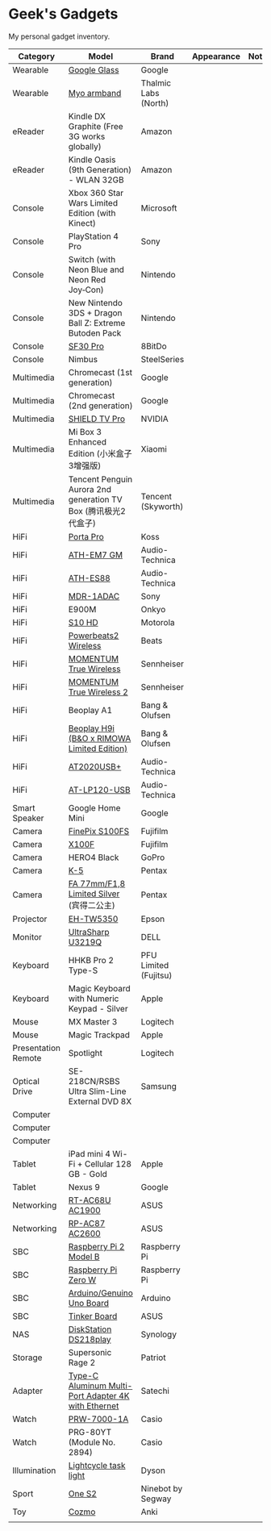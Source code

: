 # Geek's Gadgets

My personal gadget inventory.

| Category | Model | Brand | Appearance | Note |
| --- | --- | --- | --- | --- |
| Wearable | [Google Glass](https://www.google.com/glass/) | Google |  |  |
| Wearable | [Myo armband](https://support.getmyo.com/hc/en-us) | Thalmic Labs (North) |  |  |
| eReader | Kindle DX Graphite (Free 3G works globally) | Amazon |  |  |
| eReader | Kindle Oasis (9th Generation) - WLAN 32GB | Amazon |  |  |
| Console | Xbox 360 Star Wars Limited Edition (with Kinect) | Microsoft |  |  |
| Console | PlayStation 4 Pro | Sony |  |  |
| Console | Switch (with Neon Blue and Neon Red Joy‑Con) | Nintendo |  |  |
| Console | New Nintendo 3DS + Dragon Ball Z: Extreme Butoden Pack | Nintendo |  |  |
| Console | [SF30 Pro](https://download.8bitdo.com/Manual/Controller/SN30pro+SF30pro/SN30pro+SF30pro_Manual.pdf) | 8BitDo |  |  |
| Console | Nimbus | SteelSeries |  |  |
| Multimedia | Chromecast (1st generation) | Google |  |  |
| Multimedia | Chromecast (2nd generation) | Google |  |  |
| Multimedia | [SHIELD TV Pro](https://www.nvidia.com/en-us/shield/shield-tv-pro/) | NVIDIA |  |  |
| Multimedia | Mi Box 3 Enhanced Edition (小米盒子3增强版) | Xiaomi |  |  |
| Multimedia | Tencent Penguin Aurora 2nd generation TV Box (腾讯极光2代盒子) | Tencent (Skyworth) |  |  |
| HiFi | [Porta Pro](https://www.koss.com/headphones/on-ear-headphones/porta-pro) | Koss |  |  |
| HiFi | [ATH-EM7 GM](https://www.audio-technica.com/cms/headphones/e11718e915315e8f/index.html) | Audio-Technica |  |  |
| HiFi | [ATH-ES88](https://www.audio-technica.com/cms/headphones/cec456b4dffd1dab/index.html) | Audio-Technica |  |  |
| HiFi | [MDR-1ADAC](https://www.sony.com/electronics/support/wired-headphones-headband/mdr-1adac) | Sony |  |  |
| HiFi | E900M | Onkyo |  |  |
| HiFi | [S10 HD](https://support.motorola.com/us/en/products/accessories/bluetooth-headsets/s10-hd) | Motorola |  |  |
| HiFi | [Powerbeats2 Wireless](https://www.beatsbydre.com/support/earphones/powerbeats2-wireless) | Beats |  |  |
| HiFi | [MOMENTUM True Wireless](https://en-us.sennheiser.com/truewireless-details) | Sennheiser |  |  |
| HiFi | [MOMENTUM True Wireless 2](https://en-us.sennheiser.com/momentumtruewireless-2) | Sennheiser |  |  |
| HiFi | Beoplay A1 | Bang & Olufsen |  |  |
| HiFi | [Beoplay H9i (B&O x RIMOWA Limited Edition)](https://www.bang-olufsen.com/en/story/rimowa) | Bang & Olufsen |  |  |
| HiFi | [AT2020USB+](https://www.audio-technica.com/cms/wired_mics/5879a6ca22e5aa7e/index.html) | Audio-Technica |  |  |
| HiFi | [AT-LP120-USB](https://www.audio-technica.com/cms/turntables/583f30b3a8662772/index.html) | Audio-Technica |  |  |
| Smart Speaker | Google Home Mini | Google |  |  |
| Camera | [FinePix S100FS](https://en.wikipedia.org/wiki/Fujifilm_FinePix_S100fs) | Fujifilm |  |  |
| Camera | [X100F](https://fujifilm-x.com/global/products/cameras/x100f/) | Fujifilm |  |  |
| Camera | HERO4 Black | GoPro |  |  |
| Camera | [K-5](http://www.ricoh-imaging.co.jp/english/products/k-5/feature.html) | Pentax |  |  |
| Camera | [FA 77mm/F1,8 Limited Silver](http://www.ricoh-imaging.co.jp/english/products/lens/k/telephoto/smcpentax-fa77/) (宾得二公主) | Pentax |  |  |
| Projector | [EH-TW5350](https://www.epson.de/en/viewcon/corporatesite/site/213/products/mainunits/consumables/17799) | Epson |  |  |
| Monitor | [UltraSharp U3219Q](https://www.dell.com/en-us/shop/dell-ultrasharp-32-4k-usb-c-monitor-u3219q/apd/210-aqzz/monitors-monitor-accessories) | DELL |  |  |
| Keyboard | HHKB Pro 2 Type-S | PFU Limited (Fujitsu) |  |  |
| Keyboard | Magic Keyboard with Numeric Keypad - Silver | Apple |  |  |
| Mouse | MX Master 3 | Logitech |  |  |
| Mouse | Magic Trackpad | Apple |  |  |
| Presentation Remote | Spotlight | Logitech |  |  |
| Optical Drive | SE-218CN/RSBS Ultra Slim-Line External DVD 8X | Samsung |  |  |
| Computer |  |  |  |  |
| Computer |  |  |  |  |
| Computer |  |  |  |  |
| Tablet | iPad mini 4 Wi-Fi + Cellular 128 GB - Gold | Apple |  |  |
| Tablet | Nexus 9 | Google |  |  |
| Networking | [RT-AC68U AC1900](https://www.asus.com/Networking/RTAC68U/) | ASUS |  |  |
| Networking | [RP-AC87 AC2600](https://www.asus.com/Networking/RP-AC87/) | ASUS |  |  |
| SBC | [Raspberry Pi 2 Model B](https://www.raspberrypi.org/products/raspberry-pi-2-model-b/) | Raspberry Pi |  |  |
| SBC | [Raspberry Pi Zero W](https://www.raspberrypi.org/products/raspberry-pi-zero-w/) | Raspberry Pi |  |  |
| SBC | [Arduino/Genuino Uno Board](https://www.arduino.cc/en/guide/BoardAnatomy) | Arduino |  |  |
| SBC | [Tinker Board](https://www.asus.com/us/Single-Board-Computer/Tinker-Board/) | ASUS |  |  |
| NAS | [DiskStation DS218play](https://www.synology.com/en-global/products/DS218play) | Synology |  |  |
| Storage | Supersonic Rage 2 | Patriot |  |  |
| Adapter | [Type-C Aluminum Multi-Port Adapter 4K with Ethernet](https://satechi.net/products/satechi-aluminum-multi-port-adapter-4k) | Satechi |  |  |
| Watch | [PRW-7000-1A](https://www.protrek.eu/euro/collection/prw-7000-1aer/) | Casio |  |  |
| Watch | PRG-80YT (Module No. 2894) | Casio |  |  |
| Illumination | [Lightcycle task light](https://www.dyson.com/task-lighting/dyson-lightcycle-overview.html) | Dyson |  |  |
| Sport | [One S2](https://eu-en.segway.com/products/ninebot-by-segway-one-s2) | Ninebot by Segway |  |  |
| Toy | [Cozmo](https://anki.com/en-us/cozmo.html) | Anki |  |  |
|  |  |  |  |  |
